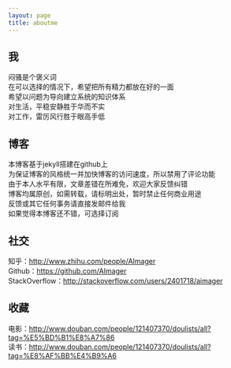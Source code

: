 ```yaml
---
layout: page
title: aboutme
---
```


## 我

闷骚是个褒义词  </br>
在可以选择的情况下，希望把所有精力都放在好的一面  </br>
希望以问题为导向建立系统的知识体系   </br>
对生活，平稳安静胜于华而不实  </br>
对工作，雷厉风行胜于眼高手低

## 博客

本博客基于jekyll搭建在github上   </br>
为保证博客的风格统一并加快博客的访问速度，所以禁用了评论功能 </br>
由于本人水平有限，文章差错在所难免，欢迎大家反馈纠错  </br>
博客均属原创，如需转载，请标明出处，暂时禁止任何商业用途  </br>
反馈或其它任何事务请直接发邮件给我 <a href=mailto:funcemail@163.com><i class="fa fa-mail-reply"></i></a> </br>
如果觉得本博客还不错，可选择订阅 <a href="/atom.xml"><i class="fa fa-rss"></i></a>

## 社交

知乎：<http://www.zhihu.com/people/AImager> </br>
Github：<https://github.com/AImager> </br>
StackOverflow：<http://stackoverflow.com/users/2401718/aimager>

## 收藏

电影：<http://www.douban.com/people/121407370/doulists/all?tag=%E5%BD%B1%E8%A7%86></br>
读书：<http://www.douban.com/people/121407370/doulists/all?tag=%E8%AF%BB%E4%B9%A6></br>
